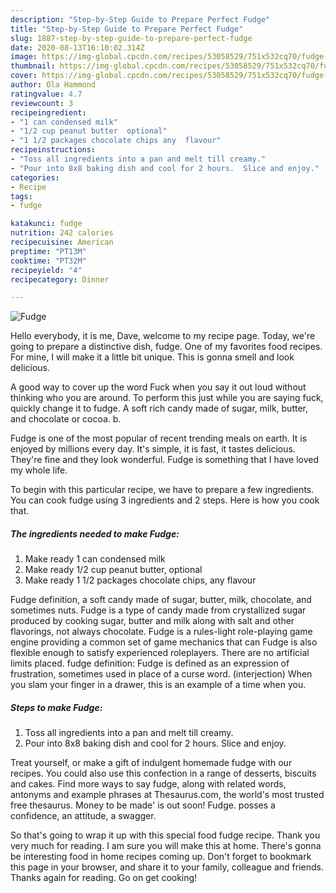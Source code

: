 ```yaml
---
description: "Step-by-Step Guide to Prepare Perfect Fudge"
title: "Step-by-Step Guide to Prepare Perfect Fudge"
slug: 1887-step-by-step-guide-to-prepare-perfect-fudge
date: 2020-08-13T16:10:02.314Z
image: https://img-global.cpcdn.com/recipes/53058529/751x532cq70/fudge-recipe-main-photo.jpg
thumbnail: https://img-global.cpcdn.com/recipes/53058529/751x532cq70/fudge-recipe-main-photo.jpg
cover: https://img-global.cpcdn.com/recipes/53058529/751x532cq70/fudge-recipe-main-photo.jpg
author: Ola Hammond
ratingvalue: 4.7
reviewcount: 3
recipeingredient:
- "1 can condensed milk"
- "1/2 cup peanut butter  optional"
- "1 1/2 packages chocolate chips any  flavour"
recipeinstructions:
- "Toss all ingredients into a pan and melt till creamy."
- "Pour into 8x8 baking dish and cool for 2 hours.  Slice and enjoy."
categories:
- Recipe
tags:
- fudge

katakunci: fudge 
nutrition: 242 calories
recipecuisine: American
preptime: "PT13M"
cooktime: "PT32M"
recipeyield: "4"
recipecategory: Dinner

---
```



![Fudge](https://img-global.cpcdn.com/recipes/53058529/751x532cq70/fudge-recipe-main-photo.jpg)

Hello everybody, it is me, Dave, welcome to my recipe page. Today, we're going to prepare a distinctive dish, fudge. One of my favorites food recipes. For mine, I will make it a little bit unique. This is gonna smell and look delicious.

A good way to cover up the word Fuck when you say it out loud without thinking who you are around. To perform this just while you are saying fuck, quickly change it to fudge. A soft rich candy made of sugar, milk, butter, and chocolate or cocoa. b.

Fudge is one of the most popular of recent trending meals on earth. It is enjoyed by millions every day. It's simple, it is fast, it tastes delicious. They're fine and they look wonderful. Fudge is something that I have loved my whole life.


To begin with this particular recipe, we have to prepare a few ingredients. You can cook fudge using 3 ingredients and 2 steps. Here is how you cook that.

<!--inarticleads1-->

##### The ingredients needed to make Fudge:

1. Make ready 1 can condensed milk
1. Make ready 1/2 cup peanut butter,  optional
1. Make ready 1 1/2 packages chocolate chips, any  flavour


Fudge definition, a soft candy made of sugar, butter, milk, chocolate, and sometimes nuts. Fudge is a type of candy made from crystallized sugar produced by cooking sugar, butter and milk along with salt and other flavorings, not always chocolate. Fudge is a rules-light role-playing game engine providing a common set of game mechanics that can Fudge is also flexible enough to satisfy experienced roleplayers. There are no artificial limits placed. fudge definition: Fudge is defined as an expression of frustration, sometimes used in place of a curse word. (interjection) When you slam your finger in a drawer, this is an example of a time when you. 

<!--inarticleads2-->

##### Steps to make Fudge:

1. Toss all ingredients into a pan and melt till creamy.
1. Pour into 8x8 baking dish and cool for 2 hours.  Slice and enjoy.


Treat yourself, or make a gift of indulgent homemade fudge with our recipes. You could also use this confection in a range of desserts, biscuits and cakes. Find more ways to say fudge, along with related words, antonyms and example phrases at Thesaurus.com, the world&#39;s most trusted free thesaurus. Money to be made&#39; is out soon! Fudge. posses a confidence, an attitude, a swagger. 

So that's going to wrap it up with this special food fudge recipe. Thank you very much for reading. I am sure you will make this at home. There's gonna be interesting food in home recipes coming up. Don't forget to bookmark this page in your browser, and share it to your family, colleague and friends. Thanks again for reading. Go on get cooking!
